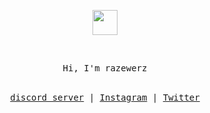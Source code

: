 <p align="center">
	<img width="40" src="https://github.githubassets.com/images/spinners/octocat-spinner-64.gif">
</p>

 </br>
<p align="center">
<samp>
Hi, I'm razewerz
</samp>
</br></br>
</p>
<samp>
<p align="center">
<a href="https://discord.gg/N8whsrVG3b">discord server</a> | <a href="instagram.com/63code">Instagram</a> | <a href="twitter.com/razewerz">Twitter</a>
</p>
